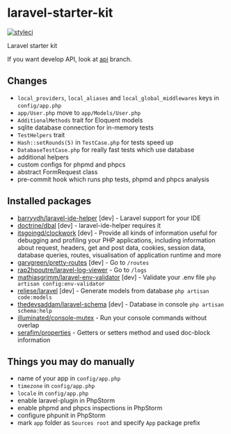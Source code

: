 # laravel-starter-kit
[![styleci](https://styleci.io/repos/67811396/shield)](https://styleci.io/repos/67811396)

Laravel starter kit

If you want develop API, look at
[api](https://github.com/melihovv/laravel-starter-kit/tree/api) branch.

## Changes
- `local_providers`, `local_aliases` and `local_global_middlewares` keys in
`config/app.php`
- `app/User.php` move to `app/Models/User.php`
- `AdditionalMethods` trait for Eloquent models
- sqlite database connection for in-memory tests
- `TestHelpers` trait
- `Hash::setRounds(5)` in `TestCase.php` for tests speed up
- `DatabaseTestCase.php` for really fast tests which use database
- additional helpers
- custom configs for phpmd and phpcs
- abstract FormRequest class
- pre-commit hook which runs php tests, phpmd and phpcs analysis

## Installed packages
- [barryvdh/laravel-ide-helper](https://github.com/barryvdh/laravel-ide-helper) [dev] - Laravel support for your IDE
- [doctrine/dbal](https://github.com/doctrine/dbal) [dev] - laravel-ide-helper requires it
- [itsgoingd/clockwork](https://github.com/itsgoingd/clockwork) [dev] - Provide all kinds of information useful for debugging and profiling your PHP applications, including information about request, headers, get and post data, cookies, session data, database queries, routes, visualisation of application runtime and more
- [garygreen/pretty-routes](https://github.com/garygreen/pretty-routes) [dev] - Go to `/routes`
- [rap2hpoutre/laravel-log-viewer](https://github.com/rap2hpoutre/laravel-log-viewer) - Go to `/logs`
- [mathiasgrimm/laravel-env-validator](https://github.com/mathiasgrimm/laravel-env-validator) [dev] - Validate your .env file `php artisan config:env-validator`
- [reliese/laravel](https://github.com/reliese/laravel) [dev] - Generate models from database `php artisan code:models`
- [thedevsaddam/laravel-schema](https://github.com/thedevsaddam/laravel-schema) [dev] - Database in console `php artisan schema:help`
- [illuminated/console-mutex](https://github.com/dmitry-ivanov/laravel-console-mutex) - Run your console commands without overlap
- [serafim/properties](https://github.com/SerafimArts/Properties) -  Getters or setters method and used doc-block information

## Things you may do manually
- name of your app in `config/app.php`
- `timezone` in `config/app.php`
- `locale` in `config/app.php`
- enable laravel-plugin in PhpStorm
- enable phpmd and phpcs inspections in PhpStorm
- configure phpunit in PhpStorm
- mark `app` folder as `Sources root` and specify `App` package prefix
